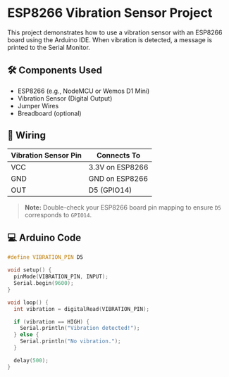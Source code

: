 # ESP8266 Vibration Sensor Project

This project demonstrates how to use a vibration sensor with an ESP8266 board using the Arduino IDE. When vibration is detected, a message is printed to the Serial Monitor.

## 🛠 Components Used

- ESP8266 (e.g., NodeMCU or Wemos D1 Mini)
- Vibration Sensor (Digital Output)
- Jumper Wires
- Breadboard (optional)

## 🔌 Wiring

| Vibration Sensor Pin | Connects To        |
|----------------------|--------------------|
| VCC                  | 3.3V on ESP8266    |
| GND                  | GND on ESP8266     |
| OUT                  | D5 (GPIO14)        |

> **Note:** Double-check your ESP8266 board pin mapping to ensure `D5` corresponds to `GPIO14`.

## 💻 Arduino Code

```cpp
#define VIBRATION_PIN D5

void setup() {
  pinMode(VIBRATION_PIN, INPUT);
  Serial.begin(9600);
}

void loop() {
  int vibration = digitalRead(VIBRATION_PIN);

  if (vibration == HIGH) {
    Serial.println("Vibration detected!");
  } else {
    Serial.println("No vibration.");
  }

  delay(500);
}
